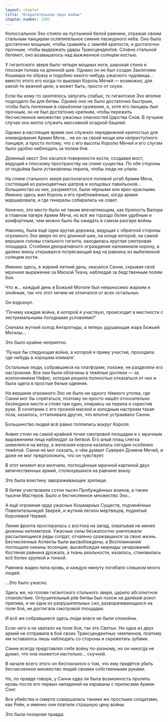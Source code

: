 ```yaml
---
layout: chapter
title: "Отвратительное лицо войны"
chapter_number: 1991
---
```




Колоссальное Эхо стояло на пустынной белой равнине, отражая своим стальным панцирем ослепительное сияние пасмурного неба. Оно было достаточно мощным, чтобы сравнять с землёй крепости, и достаточно прочным, чтобы выдержать удары Трансцендентов. Словно стальной бегемот, оно возвышалось над выжженной солнцем костью.

У гигантского зверя было четыре мощных ноги, широкая спина и плоская голова на длинной шее. Однако он не был создан Заклятием Кошмара по образу и подобию какого-нибудь ужасного чудовища... вместо этого его когда-то выковал Король Мечей — возможно, для какой-то важной цели, а может быть, просто от скуки.

Если бы кому-то захотелось запугать слабых, то гигантское Эхо вполне подходило бы для битвы. Однако оно не было достаточно быстрым, чтобы быть полезным в серьёзном сражении, и, хотя его панцирь был прочным, он не был достаточно крепким, чтобы пережить бесчисленное множество ужасных опасностей Царства Снов. В лучшем случае оно могло служить массивной осадной башней.

Однако в настоящее время оно служило передвижной крепостью для командования Армии Меча... не из-за своей мощи или неприступного панциря, а просто потому, что с его высоты Королю Мечей и его слугам было удобно наблюдать за полем боя.

Длинный хвост Эхо касался поверхности кости, создавая мост, ведущий к плоскому пространству на спине существа. По обе стороны от подъёма были установлены перила, чтобы люди не упали.

На спине стального зверя располагался полевой штаб Армии Меча, состоящий из разноцветных шатров и холщовых павильонов... большинство из них, разумеется, были чёрными или ярко-красными. Именно здесь жил Король и его приближённые, когда армия маршировала, и где генералы собирались на совет.

Конечно, это место было не таким впечатляющим, как Крепость Валора в главном лагере Армии Меча, но всё же гораздо более удобным и комфортным, чем можно было бы ожидать в самом разгаре войны.

Наконец, была ещё одна крутая дорожка, ведущая с обратной стороны огромного Эхо вверх по его длинной шее, на конце которой, на самой вершине головы стального гиганта, находилась круглая смотровая площадка. Столбики декоративного ограждения напоминали корону, а далеко внизу открывался потрясающий вид на равнину из выбеленной солнцем кости.

Именно здесь, в жаркий летний день, оказался Санни, скрывая своё мрачное выражение за Маской Ткача, наблюдая за бедственным полем боя.

Что ж... каждый день в Божьей Могиле был невыносимо жарким и знойным, так что этот ничем не отличался от всех остальных.

Он вздохнул.

'Почему каждая война, в которой я участвую, происходит в местности с экстремальными погодными условиями?'

Сначала жуткий холод Антарктиды, а теперь удушающая жара Божьей Могилы...

Это было крайне неприятно.

'Лучше бы следующая война, в которой я приму участие, проходила где-нибудь в хорошем климате'.

Остальные люди, собравшиеся на платформе, похоже, не разделяли его настроения. Все они были облачены в тяжёлые доспехи — за исключением Нефис, которая решила полностью отказаться от них и была одета в простые белые одеяния.

На вершине огромного Эхо не было ни одного тёмного уголка, где Санни мог бы спрятаться, поэтому он просто нашёл относительно безлюдное место и стоял там один, опираясь на перила и скрестив руки. В сочетании с его грозной маской и холодным настроем такая поза, казалось, отталкивала других, что вполне устраивало Санни.

Большинство людей всё равно толпились вокруг Короля.

Анвил стоял на самой крайней точке смотровой площадки и с мрачным выражением лица наблюдал за битвой. Его алый плащ слегка шевелился на ветру, а железная корона казалась сегодня особенно тяжёлой. Санни не мог сказать, о чём думает Суверен Домена Мечей, и даже не мог предположить, что он чувствует.

В этот момент все молчали, поглощённые мрачной картиной двух величественных армий, столкнувшихся на равнине внизу.

Это была воистину завораживающее зрелище.

В битве участвовали сотни тысяч Пробуждённых воинов, а также тысячи Мастеров. Было и бесчисленное множество Эхо...

А ещё огромная орда ужасных Кошмарных Существ, подчинённых Повелительницей Зверей, и жуткий легион мертвецов, поднятый Королевой Червей.

Линия фронта простиралась с востока на запад, охватывая не менее дюжины километров. Ужасные силы безжалостно уничтожали рассыпающиеся ряды солдат, отчаянно сражавшихся за свою жизнь. Бесчисленные Аспекты были высвобождены, а Воспоминания поглощали океаны эссенции, высвобождая мириады зачарований. Костяная равнина дрожала, а ткань реальности, казалось, становилась всё более хрупкой и тонкой.

Равнина жадно пила кровь, и каждую минуту погибало слишком много людей.

...Это было ужасно.

Здесь же, на голове гигантского стального зверя, царило абсолютное спокойствие. Оглушительный рёв битвы был похож на далёкий рокот прилива, и ни одна из разрушительных сил, разворачивающихся на поле боя, не достигала смотровой площадки.

И всё же собравшиеся здесь люди вовсе не были спокойны.

Если чего и не хватало на поле боя, так это Святых. Ни одна из двух армий не отправила в бой своих Трансцендентных чемпионов, поэтому им оставалось лишь наблюдать со стороны и скрежетать зубами.

Санни всегда представлял себе войну по-разному, но он никогда не думал, что она окажется настолько... скучной.

В начале всего этого он беспокоился о том, что ему придётся убить бесчисленное множество людей своими собственными руками.

Но, по правде говоря, у Санни едва ли была возможность пролить кровь после его первых нападений на караваны с припасами Армии Сонг.

Все убийства и смерти совершались такими же простыми солдатами, как Рейн, и именно они платили страшную цену войны.

Это была позорная правда.

